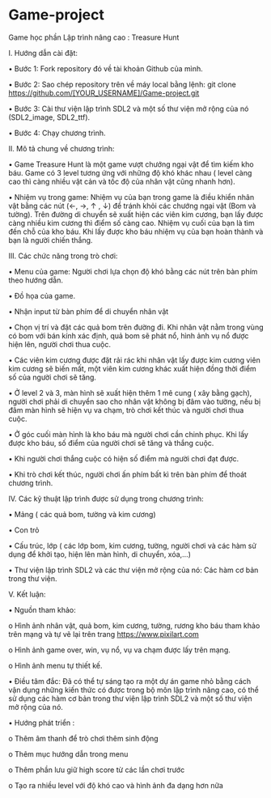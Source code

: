 # Game-project
Game học phần Lập trình nâng cao : Treasure Hunt

I.	Hướng dẫn cài đặt:

•	Bước 1: Fork repository đó về tài khoản Github của mình.

•	Bước 2: Sao chép repository trên về máy local bằng lệnh: git clone https://github.com/[YOUR_USERNAME]/Game-project.git

•	Bước 3: Cài thư viện lập trình SDL2 và một số thư viện mở rộng của nó (SDL2_image, SDL2_ttf).

•	Bước 4: Chạy chương trình.

II.	Mô tả chung về chương trình:

•	Game Treasure Hunt là một game vượt chướng ngại vật để tìm kiếm kho báu. Game có 3 level tương ứng với những độ khó khác nhau ( level càng cao thì càng nhiều vật cản và tốc độ của nhân vật cũng nhanh hơn). 

•	Nhiệm vụ trong game: Nhiệm vụ của bạn trong game là điều khiển nhân vật bằng các nút (←, →, ↑ , ↓) để tránh khỏi các chướng ngại vật (Bom và tường). Trên đường di chuyển sẽ xuất hiện các viên kim cương, bạn lấy được càng nhiều kim cương thì điểm số càng cao. Nhiệm vụ cuối của bạn là tìm đến chỗ của kho báu. Khi lấy được kho báu nhiệm vụ của bạn hoàn thành và bạn là người chiến thắng.

III.	Các chức năng trong trò chơi:

•	Menu của game: Người chơi lựa chọn độ khó bằng các nút trên bàn phím theo hướng dẫn.

•	Đồ họa của game.

•	Nhận input từ bàn phím để di chuyển nhân vật

•	Chọn vị trí và đặt các quả bom trên đường đi. Khi nhân vật nằm trong vùng có bom với bán kính xác định, quả bom sẽ phát nổ, hình ảnh vụ nổ được hiện lên, người chơi thua cuộc.

•	Các viên kim cương được đặt rải rác khi nhân vật lấy được kim cương viên kim cương sẽ biến mất, một viên kim cương khác xuất hiện đồng thời điểm số của người chơi sẽ tăng.

•	Ở level 2 và 3, màn hình sẽ xuất hiện thêm 1 mê cung ( xây bằng gạch), người chơi phải di chuyển sao cho nhân vật không bị đâm vào tường, nếu bị đâm màn hình sẽ hiện vụ va chạm, trò chơi kết thúc và người chơi thua cuộc.

•	Ở góc cuối màn hình là kho báu mà người chơi cần chinh phục. Khi lấy được kho báu, số điểm của người chơi sẽ tăng và thắng cuộc.

•	Khi người chơi thắng cuộc có hiện số điểm mà người chơi đạt được.

•	Khi trò chơi kết thúc, người chơi ấn phím bất kì trên bàn phím để thoát chương trình.

IV.	Các kỹ thuật lập trình được sử dụng trong chương trình:

•	Mảng ( các quả bom, tường và kim cương)

•	Con trỏ

•	Cấu trúc, lớp ( các lớp bom, kim cương, tường, người chơi và các hàm sử dụng để khởi tạo, hiện lên màn hình, di chuyển, xóa,…)

•	Thư viện lập trình SDL2 và các thư viện mở rộng của nó: Các hàm cơ bản trong thư viện.

V.	Kết luận:

•	Nguồn tham khảo:

  o	Hình ảnh nhân vật, quả bom, kim cương, tường, rương kho báu tham khảo trên mạng và tự vẽ lại trên trang https://www.pixilart.com
  
  o	Hình ảnh game over, win, vụ nổ, vụ va chạm được lấy trên mạng.
  
  o	Hình ảnh menu tự thiết kế.
  
•	Điều tâm đắc: Đã có thể tự sáng tạo ra một dự án game nhỏ bằng cách vận dụng những kiến thức có được trong bộ môn lập trình nâng cao, có thể sử dụng các hàm cơ bản trong thư viện lập trình SDL2 và một số thư viện mở rộng của nó.

•	Hướng phát triển : 

  o	Thêm âm thanh để trò chơi thêm sinh động
  
  o	Thêm mục hướng dẫn trong menu
  
  o	Thêm phần lưu giữ high score từ các lần chơi trước
  
  o	Tạo ra nhiều level với độ khó cao và hình ảnh đa dạng hơn nữa


